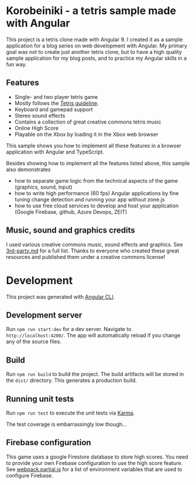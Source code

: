 # Korobeiniki - a tetris sample made with Angular

This project is a tetris clone made with Angular 9. I created it as a sample application for a blog series on web development with Angular. My primary goal was not to create just another tetris clone, but to have a high quality sample application for my blog posts, and to practice my Angular skills in a fun way.

## Features

- Single- and two player tetris game
- Mostly follows the [Tetris guideline](https://tetris.fandom.com/wiki/Tetris_Guideline).
- Keyboard and gamepad support
- Stereo sound effects
- Contains a collection of great creative commons tetris music
- Online High Score
- Playable on the Xbox by loading it in the Xbox web browser

This sample shows you how to implement all these features in a browser application with Angular and TypeScript.

Besides showing how to implement all the features listed above, this sample also demonstrates

- how to separate game logic from the technical aspects of the game (graphics, sound, input)
- how to write high performance (60 fps) Angular applications by fine tuning change detection and running your app without zone.js
- how to use free cloud services to develop and host your application (Google Firebase, github, Azure Devops, ZEIT)

## Music, sound and graphics credits

I used various creative commons music, sound effects and graphics. See [3rd-party.md](3rd-party.md) for a full list. Thanks to everyone who created these great resources and published them under a creative commons license!

# Development

This project was generated with [Angular CLI](https://github.com/angular/angular-cli).

## Development server

Run `npm run start:dev` for a dev server. Navigate to `http://localhost:4200/`. The app will automatically reload if you change any of the source files.

## Build

Run `npm run build` to build the project. The build artifacts will be stored in the `dist/` directory. This generates a production build.

## Running unit tests

Run `npm run test` to execute the unit tests via [Karma](https://karma-runner.github.io).

The test coverage is embarrassingly low though...

## Firebase configuration

This game uses a google Firestore database to store high scores. You need to provide your own Firebase configuration to use the high score feature. See [webpack.partial.js](webpack.partial.js) for a list of environment variables that are used to configure Firebase.

